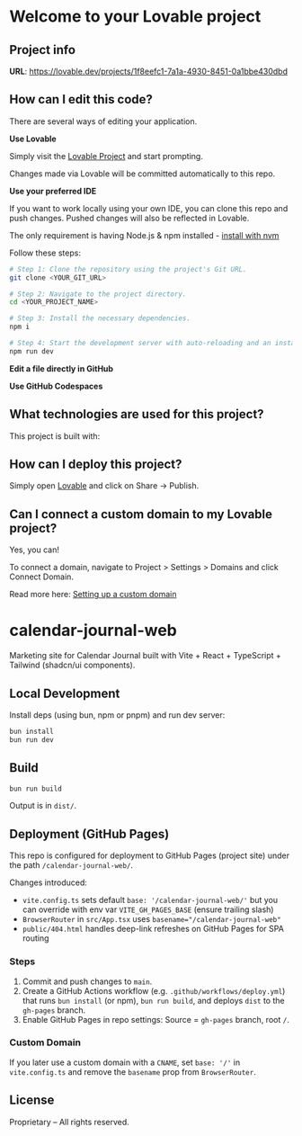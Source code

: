 # Welcome to your Lovable project

## Project info

**URL**: https://lovable.dev/projects/1f8eefc1-7a1a-4930-8451-0a1bbe430dbd

## How can I edit this code?

There are several ways of editing your application.

**Use Lovable**

Simply visit the [Lovable Project](https://lovable.dev/projects/1f8eefc1-7a1a-4930-8451-0a1bbe430dbd) and start prompting.

Changes made via Lovable will be committed automatically to this repo.

**Use your preferred IDE**

If you want to work locally using your own IDE, you can clone this repo and push changes. Pushed changes will also be reflected in Lovable.

The only requirement is having Node.js & npm installed - [install with nvm](https://github.com/nvm-sh/nvm#installing-and-updating)

Follow these steps:

```sh
# Step 1: Clone the repository using the project's Git URL.
git clone <YOUR_GIT_URL>

# Step 2: Navigate to the project directory.
cd <YOUR_PROJECT_NAME>

# Step 3: Install the necessary dependencies.
npm i

# Step 4: Start the development server with auto-reloading and an instant preview.
npm run dev
```

**Edit a file directly in GitHub**


**Use GitHub Codespaces**


## What technologies are used for this project?

This project is built with:


## How can I deploy this project?

Simply open [Lovable](https://lovable.dev/projects/1f8eefc1-7a1a-4930-8451-0a1bbe430dbd) and click on Share -> Publish.

## Can I connect a custom domain to my Lovable project?

Yes, you can!

To connect a domain, navigate to Project > Settings > Domains and click Connect Domain.

Read more here: [Setting up a custom domain](https://docs.lovable.dev/tips-tricks/custom-domain#step-by-step-guide)

# calendar-journal-web

Marketing site for Calendar Journal built with Vite + React + TypeScript + Tailwind (shadcn/ui components).

## Local Development

Install deps (using bun, npm or pnpm) and run dev server:

```bash
bun install
bun run dev
```

## Build

```bash
bun run build
```

Output is in `dist/`.

## Deployment (GitHub Pages)

This repo is configured for deployment to GitHub Pages (project site) under the path `/calendar-journal-web/`.

Changes introduced:

- `vite.config.ts` sets default `base: '/calendar-journal-web/'` but you can override with env var `VITE_GH_PAGES_BASE` (ensure trailing slash)
- `BrowserRouter` in `src/App.tsx` uses `basename="/calendar-journal-web"`
- `public/404.html` handles deep-link refreshes on GitHub Pages for SPA routing

### Steps
1. Commit and push changes to `main`.
2. Create a GitHub Actions workflow (e.g. `.github/workflows/deploy.yml`) that runs `bun install` (or npm), `bun run build`, and deploys `dist` to the `gh-pages` branch.
3. Enable GitHub Pages in repo settings: Source = `gh-pages` branch, root `/`.

### Custom Domain
If you later use a custom domain with a `CNAME`, set `base: '/'` in `vite.config.ts` and remove the `basename` prop from `BrowserRouter`.

## License
Proprietary – All rights reserved.
